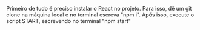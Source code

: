 Primeiro de tudo é preciso instalar o React no projeto.
Para isso, dê um git clone na máquina local e no terminal escreva "npm i".
Após isso, execute o script START, escrevendo no terminal "npm start"
